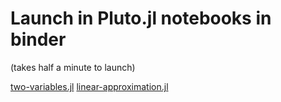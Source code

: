 # Launch in Pluto.jl notebooks in binder

(takes half a minute to launch)

[two-variables.jl](https://mybinder.org/v2/gh/fonsp/pluto-on-binder/master?urlpath=pluto/open?url=https%253A%252F%252Fgitlab.com%252Fgreimel%252Fteaching-notes%252F-%252Fraw%252Fmaster%252Ftwo-variables.jl)
[linear-approximation.jl](https://mybinder.org/v2/gh/fonsp/pluto-on-binder/master?urlpath=pluto/open?url=https%253A%252F%252Fgitlab.com%252Fgreimel%252Fteaching-notes%252F-%252Fraw%252Fmaster%252Flinear-approximation.jl)
